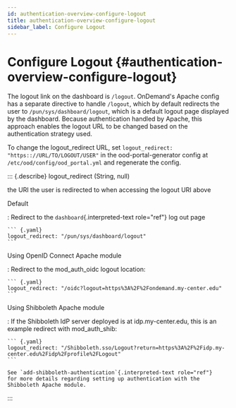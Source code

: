 ```yaml
---
id: authentication-overview-configure-logout
title: authentication-overview-configure-logout
sidebar_label: Configure Logout
---
```

Configure Logout {#authentication-overview-configure-logout}
================

The logout link on the dashboard is `/logout`. OnDemand\'s Apache config
has a separate directive to handle `/logout`, which by default redirects
the user to `/pun/sys/dashboard/logout`, which is a default logout page
displayed by the dashboard. Because authentication handled by Apache,
this approach enables the logout URL to be changed based on the
authentication strategy used.

To change the logout\_redirect URL, set
`logout_redirect: "https:://URL/TO/LOGOUT/USER"` in the
ood-portal-generator config at `/etc/ood/config/ood_portal.yml` and
regenerate the config.

::: {.describe}
logout\_redirect (String, null)

the URI the user is redirected to when accessing the logout URI above

Default

:   Redirect to the `dashboard`{.interpreted-text role="ref"} log out
    page

    ``` {.yaml}
    logout_redirect: "/pun/sys/dashboard/logout"
    ```

Using OpenID Connect Apache module

:   Redirect to the mod\_auth\_oidc logout location:

    ``` {.yaml}
    logout_redirect: "/oidc?logout=https%3A%2F%2Fondemand.my-center.edu"
    ```

Using Shibboleth Apache module

:   If the Shibboleth IdP server deployed is at idp.my-center.edu, this
    is an example redirect with mod\_auth\_shib:

    ``` {.yaml}
    logout_redirect: "/Shibboleth.sso/Logout?return=https%3A%2F%2Fidp.my-center.edu%2Fidp%2Fprofile%2FLogout"
    ```

    See `add-shibboleth-authentication`{.interpreted-text role="ref"}
    for more details regarding setting up authentication with the
    Shibboleth Apache module.
:::
